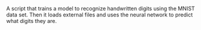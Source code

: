 A script that trains a model to recognize handwritten digits using the MNIST data set. Then it loads external files and uses the neural network to predict what digits they are.
